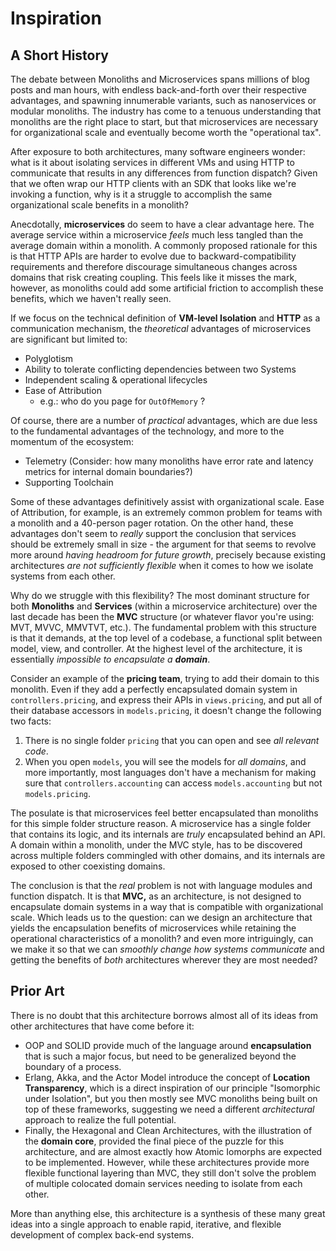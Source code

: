 # Inspiration

## A Short History

The debate between Monoliths and Microservices spans millions of blog posts and man hours, with endless back-and-forth over their respective advantages, and spawning innumerable variants, such as nanoservices or modular monoliths.  The industry has come to a tenuous understanding that monoliths are the right place to start, but that microservices are necessary for organizational scale and eventually become worth the "operational tax".

After exposure to both architectures, many software engineers wonder: what is it about isolating services in different VMs and using HTTP to communicate that results in any differences from function dispatch?  Given that we often wrap our HTTP clients with an SDK that looks like we're invoking a function, why is it a struggle to accomplish the same organizational scale benefits in a monolith?

Anecdotally, **microservices** do seem to have a clear advantage here.  The average service within a microservice _feels_ much less tangled than the average domain within a monolith.  A commonly proposed rationale for this is that HTTP APIs are harder to evolve due to backward-compatibility requirements and therefore discourage simultaneous changes across domains that risk creating coupling.  This feels like it misses the mark, however, as monoliths could add some artificial friction to accomplish these benefits, which we haven't really seen.

If we focus on the technical definition of **VM-level Isolation** and **HTTP** as a communication mechanism, the _theoretical_ advantages of microservices are significant but limited to:

* Polyglotism
* Ability to tolerate conflicting dependencies between two Systems
* Independent scaling & operational lifecycles
* Ease of Attribution
  * e.g.: who do you page for `OutOfMemory` ?

Of course, there are a number of _practical_ advantages, which are due less to the fundamental advantages of the technology, and more to the momentum of the ecosystem:

* Telemetry \(Consider: how many monoliths have error rate and latency metrics for internal domain boundaries?\)
* Supporting Toolchain

Some of these advantages definitively assist with organizational scale.  Ease of Attribution, for example, is an extremely common problem for teams with a monolith and a 40-person pager rotation.  On the other hand, these advantages don't seem to _really_ support the conclusion that services should be extremely small in size - the argument for that seems to revolve more around _having headroom for future growth_, precisely because existing architectures _are not sufficiently flexible_ when it comes to how we isolate systems from each other.

Why do we struggle with this flexibility?  The most dominant structure for both **Monoliths** and **Services** \(within a microservice architecture\) over the last decade has been the **MVC** structure \(or whatever flavor you're using: MVT, MVVC, MMVTVT, etc.\).  The fundamental problem with this structure is that it demands, at the top level of a codebase, a functional split between model, view, and controller.  At the highest level of the architecture, it is essentially _impossible to encapsulate a **domain**_.

Consider an example of the **pricing team**, trying to add their domain to this monolith.  Even if they add a perfectly encapsulated domain system in `controllers.pricing`, and express their APIs in `views.pricing`, and put all of their database accessors in `models.pricing`, it doesn't change the following two facts:

1. There is no single folder `pricing` that you can open and see _all relevant code_.
2. When you open `models`, you will see the models for _all domains_, and more importantly, most languages don't have a mechanism for making sure that `controllers.accounting` can access `models.accounting` but not `models.pricing`.

The posulate is that microservices feel better encapsulated than monoliths for this simple folder structure reason.  A microservice has a single folder that contains its logic, and its internals are _truly_ encapsulated behind an API.  A domain within a monolith, under the MVC style, has to be discovered across multiple folders commingled with other domains, and its internals are exposed to other coexisting domains.

The conclusion is that the _real_ problem is not with language modules and function dispatch.  It is that **MVC,** as an architecture, is not designed to encapsulate domain systems in a way that is compatible with organizational scale.  Which leads us to the question: can we design an architecture that yields the encapsulation benefits of microservices while retaining the operational characteristics of a monolith? and even more intriguingly, can we make it so that we can _smoothly change how systems communicate_ and getting the benefits of _both_ architectures wherever they are most needed?

## Prior Art

There is no doubt that this architecture borrows almost all of its ideas from other architectures that have come before it:

* OOP and SOLID provide much of the language around **encapsulation** that is such a major focus, but need to be generalized beyond the boundary of a process.
* Erlang, Akka, and the Actor Model introduce the concept of **Location Transparency**, which is a direct inspiration of our principle "Isomorphic under Isolation", but you then mostly see MVC monoliths being built on top of these frameworks, suggesting we need a different _architectural_ approach to realize the full potential.
* Finally, the Hexagonal and Clean Architectures, with the illustration of the **domain core**, provided the final piece of the puzzle for this architecture, and are almost exactly how Atomic Iomorphs are expected to be implemented.  However, while these architectures provide more flexible functional layering than MVC, they still don't solve the problem of multiple colocated domain services needing to isolate from each other.

More than anything else, this architecture is a synthesis of these many great ideas into a single approach to enable rapid, iterative, and flexible development of complex back-end systems.

